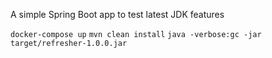 A simple Spring Boot app to test latest JDK features

`docker-compose up`
`mvn clean install`
`java -verbose:gc -jar target/refresher-1.0.0.jar` 
